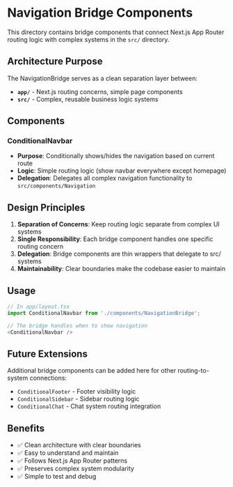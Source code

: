 # Navigation Bridge Components

This directory contains bridge components that connect Next.js App Router routing logic with complex systems in the `src/` directory.

## Architecture Purpose

The NavigationBridge serves as a clean separation layer between:

- **`app/`** - Next.js routing concerns, simple page components
- **`src/`** - Complex, reusable business logic systems

## Components

### ConditionalNavbar
- **Purpose**: Conditionally shows/hides the navigation based on current route
- **Logic**: Simple routing logic (show navbar everywhere except homepage)
- **Delegation**: Delegates all complex navigation functionality to `src/components/Navigation`

## Design Principles

1. **Separation of Concerns**: Keep routing logic separate from complex UI systems
2. **Single Responsibility**: Each bridge component handles one specific routing concern
3. **Delegation**: Bridge components are thin wrappers that delegate to src/ systems
4. **Maintainability**: Clear boundaries make the codebase easier to maintain

## Usage

```typescript
// In app/layout.tsx
import ConditionalNavbar from './components/NavigationBridge';

// The bridge handles when to show navigation
<ConditionalNavbar />
```

## Future Extensions

Additional bridge components can be added here for other routing-to-system connections:

- `ConditionalFooter` - Footer visibility logic
- `ConditionalSidebar` - Sidebar routing logic  
- `ConditionalChat` - Chat system routing integration

## Benefits

- ✅ Clean architecture with clear boundaries
- ✅ Easy to understand and maintain
- ✅ Follows Next.js App Router patterns
- ✅ Preserves complex system modularity
- ✅ Simple to test and debug
